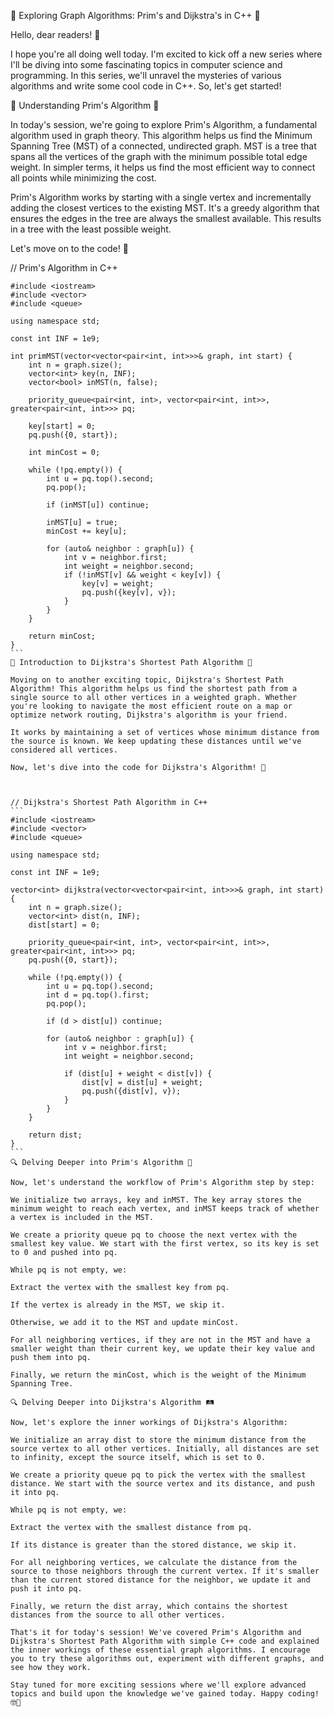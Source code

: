 🌟 Exploring Graph Algorithms: Prim's and Dijkstra's in C++ 🌟

Hello, dear readers! 👋

I hope you're all doing well today. I'm excited to kick off a new series where I'll be diving into some fascinating topics in computer science and programming. In this series, we'll unravel the mysteries of various algorithms and write some cool code in C++. So, let's get started!

🌟 Understanding Prim's Algorithm 🌟

In today's session, we're going to explore Prim's Algorithm, a fundamental algorithm used in graph theory. This algorithm helps us find the Minimum Spanning Tree (MST) of a connected, undirected graph. MST is a tree that spans all the vertices of the graph with the minimum possible total edge weight. In simpler terms, it helps us find the most efficient way to connect all points while minimizing the cost.

Prim's Algorithm works by starting with a single vertex and incrementally adding the closest vertices to the existing MST. It's a greedy algorithm that ensures the edges in the tree are always the smallest available. This results in a tree with the least possible weight.

Let's move on to the code! 🤖



// Prim's Algorithm in C++
````
#include <iostream>
#include <vector>
#include <queue>

using namespace std;

const int INF = 1e9;

int primMST(vector<vector<pair<int, int>>>& graph, int start) {
    int n = graph.size();
    vector<int> key(n, INF);
    vector<bool> inMST(n, false);

    priority_queue<pair<int, int>, vector<pair<int, int>>, greater<pair<int, int>>> pq;

    key[start] = 0;
    pq.push({0, start});

    int minCost = 0;

    while (!pq.empty()) {
        int u = pq.top().second;
        pq.pop();

        if (inMST[u]) continue;

        inMST[u] = true;
        minCost += key[u];

        for (auto& neighbor : graph[u]) {
            int v = neighbor.first;
            int weight = neighbor.second;
            if (!inMST[v] && weight < key[v]) {
                key[v] = weight;
                pq.push({key[v], v});
            }
        }
    }

    return minCost;
}
```
🌠 Introduction to Dijkstra's Shortest Path Algorithm 🌠

Moving on to another exciting topic, Dijkstra's Shortest Path Algorithm! This algorithm helps us find the shortest path from a single source to all other vertices in a weighted graph. Whether you're looking to navigate the most efficient route on a map or optimize network routing, Dijkstra's algorithm is your friend.

It works by maintaining a set of vertices whose minimum distance from the source is known. We keep updating these distances until we've considered all vertices.

Now, let's dive into the code for Dijkstra's Algorithm! 🚀



// Dijkstra's Shortest Path Algorithm in C++
```
#include <iostream>
#include <vector>
#include <queue>

using namespace std;

const int INF = 1e9;

vector<int> dijkstra(vector<vector<pair<int, int>>>& graph, int start) {
    int n = graph.size();
    vector<int> dist(n, INF);
    dist[start] = 0;

    priority_queue<pair<int, int>, vector<pair<int, int>>, greater<pair<int, int>>> pq;
    pq.push({0, start});

    while (!pq.empty()) {
        int u = pq.top().second;
        int d = pq.top().first;
        pq.pop();

        if (d > dist[u]) continue;

        for (auto& neighbor : graph[u]) {
            int v = neighbor.first;
            int weight = neighbor.second;

            if (dist[u] + weight < dist[v]) {
                dist[v] = dist[u] + weight;
                pq.push({dist[v], v});
            }
        }
    }

    return dist;
}
```
🔍 Delving Deeper into Prim's Algorithm 🌲

Now, let's understand the workflow of Prim's Algorithm step by step:

We initialize two arrays, key and inMST. The key array stores the minimum weight to reach each vertex, and inMST keeps track of whether a vertex is included in the MST.

We create a priority queue pq to choose the next vertex with the smallest key value. We start with the first vertex, so its key is set to 0 and pushed into pq.

While pq is not empty, we:

Extract the vertex with the smallest key from pq.

If the vertex is already in the MST, we skip it.

Otherwise, we add it to the MST and update minCost.

For all neighboring vertices, if they are not in the MST and have a smaller weight than their current key, we update their key value and push them into pq.

Finally, we return the minCost, which is the weight of the Minimum Spanning Tree.

🔍 Delving Deeper into Dijkstra's Algorithm 🛤️

Now, let's explore the inner workings of Dijkstra's Algorithm:

We initialize an array dist to store the minimum distance from the source vertex to all other vertices. Initially, all distances are set to infinity, except the source itself, which is set to 0.

We create a priority queue pq to pick the vertex with the smallest distance. We start with the source vertex and its distance, and push it into pq.

While pq is not empty, we:

Extract the vertex with the smallest distance from pq.

If its distance is greater than the stored distance, we skip it.

For all neighboring vertices, we calculate the distance from the source to those neighbors through the current vertex. If it's smaller than the current stored distance for the neighbor, we update it and push it into pq.

Finally, we return the dist array, which contains the shortest distances from the source to all other vertices.

That's it for today's session! We've covered Prim's Algorithm and Dijkstra's Shortest Path Algorithm with simple C++ code and explained the inner workings of these essential graph algorithms. I encourage you to try these algorithms out, experiment with different graphs, and see how they work.

Stay tuned for more exciting sessions where we'll explore advanced topics and build upon the knowledge we've gained today. Happy coding! 🤓🚀
